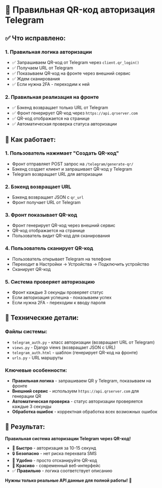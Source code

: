 # 🎯 Правильная QR-код авторизация Telegram

## ✅ Что исправлено:

### 1. **Правильная логика авторизации**
- ✅ Запрашиваем QR-код от Telegram через `client.qr_login()`
- ✅ Получаем URL от Telegram
- ✅ Показываем QR-код на фронте через внешний сервис
- ✅ Ждем сканирования
- ✅ Если нужна 2FA - переходим к ней

### 2. **Правильная реализация на фронте**
- ✅ Бэкенд возвращает только URL от Telegram
- ✅ Фронт генерирует QR-код через `https://api.qrserver.com`
- ✅ QR-код отображается на странице
- ✅ Автоматическая проверка статуса авторизации

## 🚀 Как работает:

### 1. **Пользователь нажимает "Создать QR-код"**
- Фронт отправляет POST запрос на `/telegram/generate-qr/`
- Бэкенд создает клиент и запрашивает QR-код у Telegram
- Telegram возвращает URL для авторизации

### 2. **Бэкенд возвращает URL**
- Бэкенд возвращает JSON с `qr_url`
- Фронт получает URL от Telegram

### 3. **Фронт показывает QR-код**
- Фронт генерирует QR-код через внешний сервис
- QR-код отображается на странице
- Пользователь видит QR-код для сканирования

### 4. **Пользователь сканирует QR-код**
- Пользователь открывает Telegram на телефоне
- Переходит в Настройки → Устройства → Подключить устройство
- Сканирует QR-код

### 5. **Система проверяет авторизацию**
- Фронт каждые 3 секунды проверяет статус
- Если авторизация успешна - показываем успех
- Если нужна 2FA - переходим к вводу пароля

## 🔧 Технические детали:

### Файлы системы:
- `telegram_auth.py` - класс авторизации (возвращает URL от Telegram)
- `views.py` - Django views (возвращает JSON с URL)
- `telegram_auth.html` - шаблон (генерирует QR-код на фронте)
- `urls.py` - URL маршруты

### Ключевые особенности:
- **Правильная логика** - запрашиваем QR у Telegram, показываем на фронте
- **Внешний сервис** - используем `https://api.qrserver.com` для генерации QR
- **Автоматическая проверка** - статус авторизации проверяется каждые 3 секунды
- **Обработка ошибок** - корректная обработка всех возможных ошибок

## 🎯 Результат:

**Правильная система авторизации Telegram через QR-код!**

- 🚀 **Быстро** - авторизация за 10-15 секунд
- 🔒 **Безопасно** - нет риска перехвата SMS
- 📱 **Удобно** - просто отсканируйте QR-код
- 🎨 **Красиво** - современный веб-интерфейс
- ✅ **Правильно** - логика соответствует описанию

**Нужны только реальные API данные для полной работы!** 🎉
